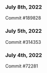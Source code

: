 ### July 8th, 2022

Commit #189828

### July 5th, 2022

Commit #314353


### July 4th, 2022

Commit #72281
